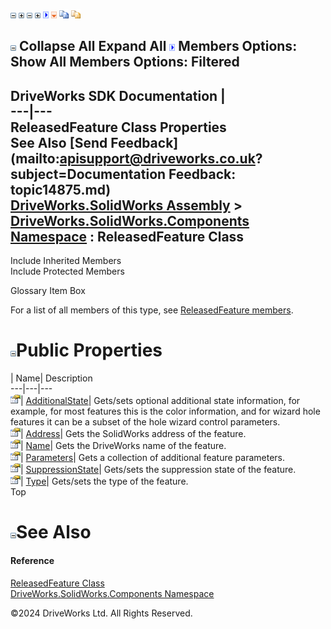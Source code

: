 ![](dotnetimages/collapse.gif) ![](dotnetimages/expand.gif) ![](dotnetimages/collapse.gif) ![](dotnetimages/expand.gif) ![](dotnetimages/drpdown.gif) ![](dotnetimages/drpdown_orange.gif) ![](dotnetimages/copycode.gif) ![](dotnetimages/copycodeHighlight.gif)

![](dotnetimages/collapse.gif) Collapse All Expand All ![](dotnetimages/drpdown.gif) Members Options: Show All  Members Options: Filtered   
---  
DriveWorks SDK Documentation  |   
---|---  
ReleasedFeature Class Properties   
See Also [Send Feedback](mailto:apisupport@driveworks.co.uk?subject=Documentation Feedback: topic14875.md)  
[DriveWorks.SolidWorks Assembly](topic13342.md) > [DriveWorks.SolidWorks.Components Namespace](topic13925.md) : ReleasedFeature Class  
---  
  
Include Inherited Members    
Include Protected Members    


Glossary Item Box

For a list of all members of this type, see [ReleasedFeature members](topic14876.md).

# ![](dotnetimages/collapse.gif)Public Properties

| Name| Description  
---|---|---  
![Public Property](dotnetimages/publicProperty.gif)| [AdditionalState](topic14881.md)| Gets/sets optional additional state information, for example, for most features this is the color information, and for wizard hole features it can be a subset of the hole wizard control parameters.   
![Public Property](dotnetimages/publicProperty.gif)| [Address](topic14882.md)| Gets the SolidWorks address of the feature.   
![Public Property](dotnetimages/publicProperty.gif)| [Name](topic14883.md)| Gets the DriveWorks name of the feature.   
![Public Property](dotnetimages/publicProperty.gif)| [Parameters](topic14884.md)| Gets a collection of additional feature parameters.   
![Public Property](dotnetimages/publicProperty.gif)| [SuppressionState](topic14885.md)| Gets/sets the suppression state of the feature.   
![Public Property](dotnetimages/publicProperty.gif)| [Type](topic14886.md)| Gets/sets the type of the feature.   
Top

# ![](dotnetimages/collapse.gif)See Also

#### Reference

[ReleasedFeature Class](topic14875.md)   
[DriveWorks.SolidWorks.Components Namespace](topic13925.md)

©2024 DriveWorks Ltd. All Rights Reserved.

